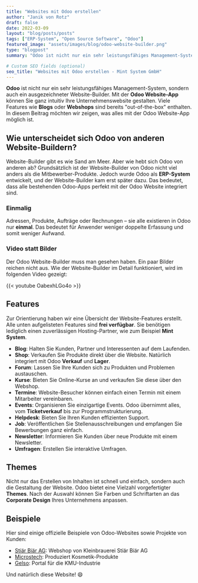 ```yaml
---
title: "Websites mit Odoo erstellen"
author: "Janik von Rotz"
draft: false
date: 2022-03-09
layout: "blog/posts/posts"
tags: ["ERP-System", "Open Source Software", "Odoo"]
featured_image: "assets/images/blog/odoo-website-builder.png"
type: "blogpost"
summary: "Odoo ist nicht nur ein sehr leistungsfähiges Management-System, sondern auch ein ausgezeichneter Website-Builder. Mit der Odoo Website-App können sie ganz natürlich ihre Unternehmenswebsite gestalten...."

# Custom SEO fields (optional)
seo_title: "Websites mit Odoo erstellen - Mint System GmbH"
---
```




**Odoo** ist nicht nur ein sehr leistungsfähiges Management-System, sondern auch ein ausgezeichneter Website-Builder. Mit der **Odoo Website-App** können Sie ganz intuitiv Ihre Unternehmenswebsite gestalten. Viele Features wie **Blogs** oder **Webshops** sind bereits "out-of-the-box" enthalten. In diesem Beitrag möchten wir zeigen, was alles mit der Odoo Website-App möglich ist.

## Wie unterscheidet sich Odoo von anderen Website-Buildern?

Website-Builder gibt es wie Sand am Meer. Aber wie hebt sich Odoo von anderen ab? Grundsätzlich ist der Website-Builder von Odoo nicht viel anders als die Mitbewerber-Produkte. Jedoch wurde Odoo als **ERP-System** entwickelt, und der Website-Builder kam erst später dazu. Das bedeutet, dass alle bestehenden Odoo-Apps perfekt mit der Odoo Website integriert sind.

### Einmalig

Adressen, Produkte, Aufträge oder Rechnungen – sie alle existieren in Odoo nur **einmal**. Das bedeutet für Anwender weniger doppelte Erfassung und somit weniger Aufwand.

### Video statt Bilder

Der Odoo Website-Builder muss man gesehen haben. Ein paar Bilder reichen nicht aus. Wie der Website-Builder im Detail funktioniert, wird im folgenden Video gezeigt:

{{< youtube OabexhLGo4o >}}

## Features

Zur Orientierung haben wir eine Übersicht der Website-Features erstellt. Alle unten aufgelisteten Features sind **frei verfügbar**. Sie benötigen lediglich einen zuverlässigen Hosting-Partner, wie zum Beispiel **Mint System**.

- **Blog**: Halten Sie Kunden, Partner und Interessenten auf dem Laufenden.
- **Shop**: Verkaufen Sie Produkte direkt über die Website. Natürlich integriert mit Odoo **Verkauf** und **Lager**.
- **Forum**: Lassen Sie Ihre Kunden sich zu Produkten und Problemen austauschen.
- **Kurse**: Bieten Sie Online-Kurse an und verkaufen Sie diese über den Webshop.
- **Termine**: Website-Besucher können einfach einen Termin mit einem Mitarbeiter vereinbaren.
- **Events**: Organisieren Sie einzigartige Events. Odoo übernimmt alles, vom **Ticketverkauf** bis zur Programmstrukturierung.
- **Helpdesk**: Bieten Sie Ihren Kunden effizienten Support.
- **Job**: Veröffentlichen Sie Stellenausschreibungen und empfangen Sie Bewerbungen ganz einfach.
- **Newsletter**: Informieren Sie Kunden über neue Produkte mit einem Newsletter.
- **Umfragen**: Erstellen Sie interaktive Umfragen.

## Themes

Nicht nur das Erstellen von Inhalten ist schnell und einfach, sondern auch die Gestaltung der Website. Odoo bietet eine Vielzahl vorgefertigter **Themes**. Nach der Auswahl können Sie Farben und Schriftarten an das **Corporate Design** Ihres Unternehmens anpassen.

## Beispiele

Hier sind einige offizielle Beispiele von Odoo-Websites sowie Projekte von Kunden:

- [Stiär Biär AG](https://shop.stiärbiär.ch/): Webshop von Kleinbrauerei Stiär Biär AG
- [Microstech](https://www.microstech.com/): Produziert Kosmetik-Produkte
- [Gelso](https://www.gelso.ch/): Portal für die KMU-Industrie

Und natürlich diese Website! 😄

